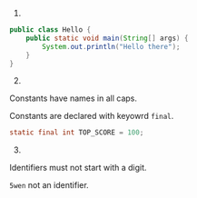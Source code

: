 1. 

```java 
public class Hello {
    public static void main(String[] args) {
        System.out.println("Hello there");
    }
}
``` 

2. 
Constants have names in all caps. 

Constants are declared with keyowrd `final`. 

```java 
static final int TOP_SCORE = 100;
``` 

3. 
Identifiers must not start with a digit. 

`5wen` not an identifier. 